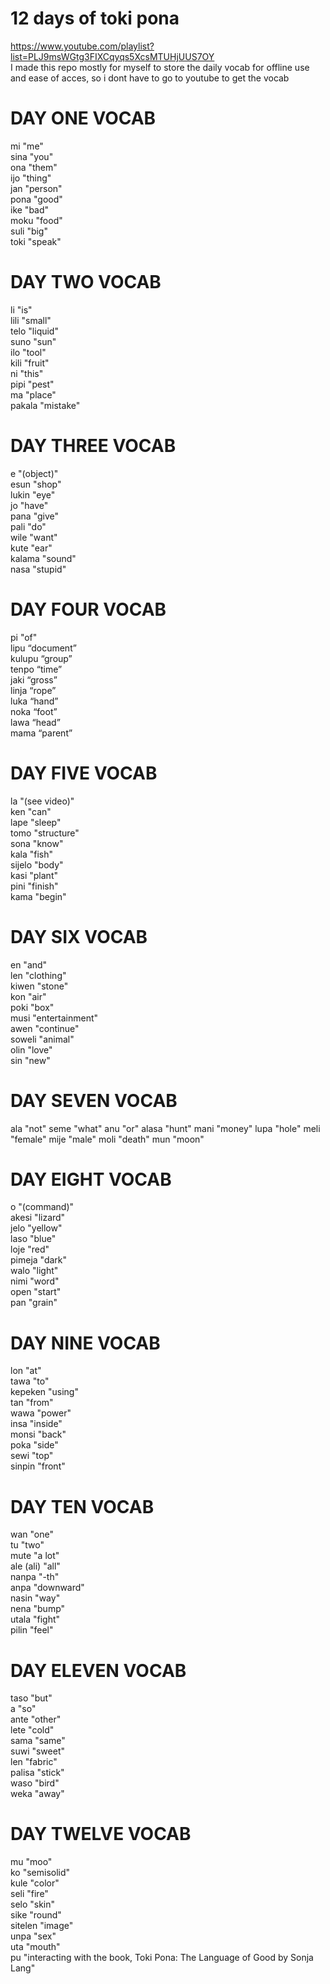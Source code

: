 # 12 days of toki pona
https://www.youtube.com/playlist?list=PLJ9msWGtg3FIXCqyqs5XcsMTUHjUUS7OY  
I made this repo mostly for myself to store the daily vocab for offline use and ease of acces, so i dont have to go to youtube to get the vocab  
# DAY ONE VOCAB
mi "me"  
sina "you"  
ona "them"  
ijo "thing"  
jan "person"  
pona "good"  
ike "bad"  
moku "food"  
suli "big"  
toki "speak"  
# DAY TWO VOCAB
li "is"  
lili "small"  
telo "liquid"  
suno "sun"  
ilo "tool"  
kili "fruit"  
ni "this"  
pipi "pest"  
ma "place"  
pakala "mistake"  
# DAY THREE VOCAB
e "(object)"  
esun "shop"  
lukin "eye"  
jo "have"  
pana "give"  
pali "do"  
wile "want"  
kute "ear"  
kalama "sound"  
nasa "stupid"  
# DAY FOUR VOCAB
pi "of"  
lipu “document”  
kulupu “group”  
tenpo “time”  
jaki “gross”  
linja “rope”  
luka “hand”  
noka “foot”  
lawa “head”  
mama “parent”  
# DAY FIVE VOCAB
la "(see video)"  
ken "can"  
lape "sleep"  
tomo "structure"  
sona "know"  
kala "fish"  
sijelo "body"  
kasi "plant"  
pini "finish"  
kama "begin"  
# DAY SIX VOCAB
en "and"  
len "clothing"  
kiwen "stone"  
kon "air"  
poki "box"  
musi "entertainment"  
awen "continue"  
soweli "animal"  
olin "love"  
sin "new"  
# DAY SEVEN VOCAB
ala "not"
seme "what"
anu "or"
alasa "hunt"
mani "money"
lupa "hole"
meli "female"
mije "male"
moli "death"
mun "moon"
# DAY EIGHT VOCAB
o "(command)"  
akesi "lizard"  
jelo "yellow"  
laso "blue"  
loje "red"  
pimeja "dark"  
walo "light"  
nimi "word"  
open "start"  
pan "grain"  
# DAY NINE VOCAB
lon "at"  
tawa "to"  
kepeken "using"  
tan "from"  
wawa "power"  
insa "inside"  
monsi "back"  
poka "side"  
sewi "top"  
sinpin "front"  
# DAY TEN VOCAB
wan "one"  
tu "two"  
mute "a lot"  
ale (ali) "all"  
nanpa "-th"  
anpa "downward"  
nasin "way"  
nena "bump"  
utala "fight"  
pilin "feel"  
# DAY ELEVEN VOCAB
taso "but"  
a "so"  
ante "other"  
lete "cold"  
sama "same"  
suwi "sweet"  
len "fabric"  
palisa "stick"  
waso "bird"  
weka "away"  
# DAY TWELVE VOCAB
mu "moo"  
ko "semisolid"  
kule "color"  
seli "fire"  
selo "skin"  
sike "round"  
sitelen "image"  
unpa "sex"  
uta "mouth"  
pu "interacting with the book, Toki Pona: The Language of Good by Sonja Lang"  
